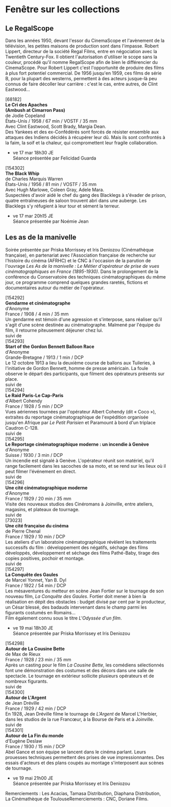 # Fenêtre sur les collections

## Le RegalScope

Dans les années 1950, devant l'essor du CinemaScope et l'avènement de la télévision, les petites maisons de production sont dans l'impasse. Robert Lippert, directeur de la société Regal Films, entre en négociation avec la Twentieth Century-Fox. Il obtient l'autorisation d'utiliser le scope sans la couleur, procédé qu'il nomme RegalScope afin de bien le différencier du CinemaScope. Pour Robert Lippert c'est l'opportunité de produire des films à plus fort potentiel commercial. De 1956 jusqu'en 1959, ces films de série B, pour la plupart des westerns, permettent à des acteurs jusque-là peu connus de faire décoller leur carrière : c'est le cas, entre autres, de Clint Eastwood...

[68182]  
**Le Cri des Apaches**  
**(Ambush at Cimarron Pass)**  
de Jodie Copeland  
États-Unis / 1958 / 67 min / VOSTF / 35 mm  
Avec Clint Eastwood, Scott Brady, Margia Dean.  
Des Yankees et des ex-Confédérés sont forcés de résister ensemble aux attaques des Indiens décidés à récupérer leur dû. Mais ils sont confrontés à la faim, la soif et la chaleur, qui compromettent leur fragile collaboration.

- ve 17 mar 18h30 JE  
Séance présentée par Felicidad Guarda

[154302]  
**The Black Whip**  
de Charles Marquis Warren  
États-Unis / 1956 / 81 min / VOSTF / 35 mm  
Avec Hugh Marlowe, Coleen Gray, Adele Mara.  
Suspectées d'avoir aidé le chef du gang des Blacklegs à s'évader de prison, quatre entraîneuses de saloon trouvent abri dans une auberge. Les Blacklegs s'y réfugient à leur tour et sèment la terreur.

- ve 17 mar 20h15 JE  
Séance présentée par Noémie Jean

## Les as de la manivelle

Soirée présentée par Priska Morrissey et Iris Deniozou (Cinémathèque française), en partenariat avec l'Association française de recherche sur l'histoire du cinéma (AFRHC) et le CNC à l'occasion de la parution de l'ouvrage _Les As de la manivelle : Le Métier d'opérateur de prise de vues cinématographiques en France (1895-1930)_. Dans le prolongement de la conférence du Conservatoire des techniques cinématographiques du même jour, ce programme comprend quelques grandes raretés, fictions et documentaires autour du métier de l'opérateur.

[154292]  
**Gendarme et cinématographe**  
d'Anonyme  
France / 1908 / 4 min / 35 mm  
Un gendarme est témoin d'une agression et s'interpose, sans réaliser qu'il s'agit d'une scène destinée au cinématographe. Malmené par l'équipe du film, il retourne piteusement déjeuner chez lui.  
suivi de  
[154293]  
**Start of the Gordon Bennett Balloon Race**  
d'Anonyme  
Grande-Bretagne / 1913 / 1 min / DCP  
Le 12 octobre 1913 a lieu la deuxième course de ballons aux Tuileries, à l'initiative de Gordon Bennett, homme de presse américain. La foule observe le départ des participants, que filment des opérateurs présents sur place.  
suivi de  
[154294]  
**Le Raid Paris-Le Cap-Paris**  
d'Albert Cohendy  
France / 1928 / 5 min / DCP  
Vues aériennes tournées par l'opérateur Albert Cohendy (dit « Coco »), extraites du reportage cinématographique de l'expédition organisée jusqu'en Afrique par _Le Petit Parisien_ et Paramount à bord d'un triplace Caudron C-128.  
suivi de  
[154295]  
**Le Reportage cinématographique moderne : un incendie à Genève**  
d'Anonyme  
Suisse / 1930 / 3 min / DCP  
Un incendie est signalé à Genève. L'opérateur réunit son matériel, qu'il range facilement dans les sacoches de sa moto, et se rend sur les lieux où il peut filmer l'événement en direct.  
suivi de  
[154296]  
**Une cité cinématographique moderne**  
d'Anonyme  
France / 1929 / 20 min / 35 mm  
Visite des nouveaux studios des Cinéromans à Joinville, entre ateliers, magasins, et plateaux de tournage.  
suivi de  
[73023]  
**Une cité française du cinéma**  
de Pierre Chenal  
France / 1929 / 10 min / DCP  
Les ateliers d'un laboratoire cinématographique révèlent les traitements successifs du film : développement des négatifs, séchage des films développés, développement et séchage des films Pathé-Baby, tirage des copies positives, pochoir et montage.  
suivi de  
[154297]  
**La Conquête des Gaules**  
de Marcel Yonnet, Yan B. Dyl  
France / 1922 / 54 min / DCP  
Les mésaventures du metteur en scène Jean Fortier sur le tournage de son nouveau film, _La Conquête des Gaules_. Fortier doit mener à bien la réalisation en dépit des obstacles : budget divisé par cent par le producteur, un César blessé, des badauds intervenant dans le champ parmi les figurants costumés en Romains...  
Film également connu sous le titre _L'Odyssée d'un film_.

- ve 19 mai 18h30 JE  
Séance présentée par Priska Morrissey et Iris Deniozou

[154298]  
**Autour de La Cousine Bette**  
de Max de Rieux  
France / 1928 / 23 min / 35 mm  
Après un casting pour le film _La Cousine Bette_, les comédiens sélectionnés font une démonstration des costumes et des décors dans une salle de spectacle. Le tournage en extérieur sollicite plusieurs opérateurs et de nombreux figurants.  
suivi de  
[154300]  
**Autour de L'Argent**  
de Jean Dréville  
France / 1929 / 42 min / DCP  
En 1928, Jean Dréville filme le tournage de _L'Argent_ de Marcel L'Herbier, dans les studios de la rue Francœur, à la Bourse de Paris et à Joinville.  
suivi de  
[154301]  
**Autour de La Fin du monde**  
d'Eugène Deslaw  
France / 1930 / 15 min / DCP  
Abel Gance et son équipe se lancent dans le cinéma parlant. Leurs prouesses techniques permettent des prises de vue impressionnantes. Des essais d'acteurs et des plans coupés au montage s'interposent aux scènes de tournage.

- ve 19 mai 21h00 JE  
Séance présentée par Priska Morrissey et Iris Deniozou

Remerciements : Les Acacias, Tamasa Distribution, Diaphana Distribution, La Cinémathèque de ToulouseRemerciements : CNC, Doriane Films.